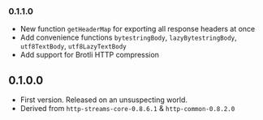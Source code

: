 ### 0.1.1.0

* New function `getHeaderMap` for exporting all response headers at once
* Add convenience functions `bytestringBody`, `lazyBytestringBody`, `utf8TextBody`, `utf8LazyTextBody`
* Add support for Brotli HTTP compression

## 0.1.0.0

* First version. Released on an unsuspecting world.
* Derived from `http-streams-core-0.8.6.1` & `http-common-0.8.2.0`
